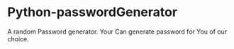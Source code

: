 # Python-passwordGenerator
A random Password generator. 
Your Can generate password for  You of our choice.
